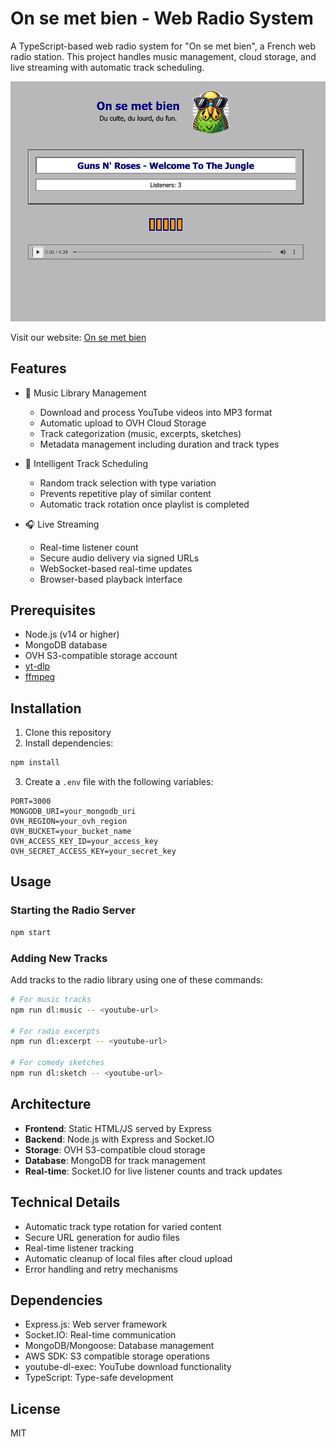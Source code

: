 # On se met bien - Web Radio System

A TypeScript-based web radio system for "On se met bien", a French web radio station. This project handles music management, cloud storage, and live streaming with automatic track scheduling.

![On se met bien Screenshot](public/screenshot.png)

Visit our website: [On se met bien](https://www.onsemetbien.net/)

## Features

- 🎵 Music Library Management
  - Download and process YouTube videos into MP3 format
  - Automatic upload to OVH Cloud Storage
  - Track categorization (music, excerpts, sketches)
  - Metadata management including duration and track types

- 🔄 Intelligent Track Scheduling
  - Random track selection with type variation
  - Prevents repetitive play of similar content
  - Automatic track rotation once playlist is completed

- 🎧 Live Streaming
  - Real-time listener count
  - Secure audio delivery via signed URLs
  - WebSocket-based real-time updates
  - Browser-based playback interface

## Prerequisites

- Node.js (v14 or higher)
- MongoDB database
- OVH S3-compatible storage account
- [yt-dlp](https://github.com/yt-dlp/yt-dlp)
- [ffmpeg](https://ffmpeg.org/)

## Installation

1. Clone this repository
2. Install dependencies:
```bash
npm install
```

3. Create a `.env` file with the following variables:
```env
PORT=3000
MONGODB_URI=your_mongodb_uri
OVH_REGION=your_ovh_region
OVH_BUCKET=your_bucket_name
OVH_ACCESS_KEY_ID=your_access_key
OVH_SECRET_ACCESS_KEY=your_secret_key
```

## Usage

### Starting the Radio Server

```bash
npm start
```

### Adding New Tracks

Add tracks to the radio library using one of these commands:

```bash
# For music tracks
npm run dl:music -- <youtube-url>

# For radio excerpts
npm run dl:excerpt -- <youtube-url>

# For comedy sketches
npm run dl:sketch -- <youtube-url>
```

## Architecture

- **Frontend**: Static HTML/JS served by Express
- **Backend**: Node.js with Express and Socket.IO
- **Storage**: OVH S3-compatible cloud storage
- **Database**: MongoDB for track management
- **Real-time**: Socket.IO for live listener counts and track updates

## Technical Details

- Automatic track type rotation for varied content
- Secure URL generation for audio files
- Real-time listener tracking
- Automatic cleanup of local files after cloud upload
- Error handling and retry mechanisms

## Dependencies

- Express.js: Web server framework
- Socket.IO: Real-time communication
- MongoDB/Mongoose: Database management
- AWS SDK: S3 compatible storage operations
- youtube-dl-exec: YouTube download functionality
- TypeScript: Type-safe development

## License

MIT
